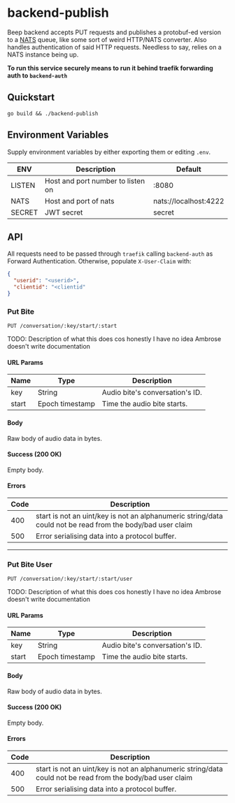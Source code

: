 # backend-publish

Beep backend accepts PUT requests and publishes a protobuf-ed version to a [NATS](htts://nats.io) queue, like some sort of weird HTTP/NATS converter. Also handles authentication of said HTTP requests. Needless to say, relies on a NATS instance being up.

**To run this service securely means to run it behind traefik forwarding auth to `backend-auth`**

## Quickstart

```
go build && ./backend-publish
```

## Environment Variables

Supply environment variables by either exporting them or editing ```.env```.

| ENV | Description | Default |
| ---- | ----------- | ------- |
| LISTEN | Host and port number to listen on | :8080 |
| NATS | Host and port of nats | nats://localhost:4222 |
| SECRET | JWT secret | secret |

## API

All requests need to be passed through `traefik` calling `backend-auth` as Forward Authentication. Otherwise, populate `X-User-Claim` with:

```json
{
  "userid": "<userid>",
  "clientid": "<clientid"
}
```

### Put Bite

```
PUT /conversation/:key/start/:start
```

TODO: Description of what this does cos honestly I have no idea Ambrose doesn't write documentation

#### URL Params

| Name | Type | Description |
| ---- | ---- | ----------- |
| key | String | Audio bite's conversation's ID. |
| start | Epoch timestamp | Time the audio bite starts. |

#### Body

Raw body of audio data in bytes.

#### Success (200 OK)

Empty body.

#### Errors

| Code | Description |
| ---- | ----------- |
| 400 | start is not an uint/key is not an alphanumeric string/data could not be read from the body/bad user claim |
| 500 | Error serialising data into a protocol buffer. |

---

### Put Bite User

```
PUT /conversation/:key/start/:start/user
```

TODO: Description of what this does cos honestly I have no idea Ambrose doesn't write documentation

#### URL Params

| Name | Type | Description |
| ---- | ---- | ----------- |
| key | String | Audio bite's conversation's ID. |
| start | Epoch timestamp | Time the audio bite starts. |

#### Body

Raw body of audio data in bytes.

#### Success (200 OK)

Empty body.

#### Errors

| Code | Description |
| ---- | ----------- |
| 400 | start is not an uint/key is not an alphanumeric string/data could not be read from the body/bad user claim |
| 500 | Error serialising data into a protocol buffer. |
